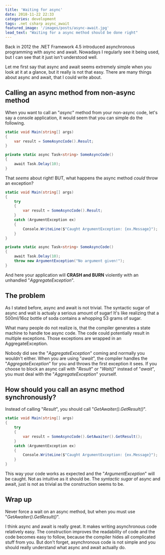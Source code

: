 ```yaml
---
title: 'Waiting for async'
date: 2018-11-22 22:33
categories: development
tags: .net csharp async_await 
featured_image: '/images/posts/async-await.jpg'
lead_text: "Waiting for a async method should be done right"
---
```


Back in 2012 the .NET Framework 4.5 introduced asynchronous programming 
with async and await. Nowadays I regularly see it being used, but I can 
see that it just isn't understood well.

Let me first say that async and await seems extremely simple when you
look at it at a glance, but it really is not that easy. There are many 
things about async and await, that I could write about.

## Calling an async method from non-async method
When you want to call an "_async_" method from your non-async code, let's 
say a console application, it would seem that you can simple do the following.

```cs
static void Main(string[] args)
{
    var result = SomeAsyncCode().Result;
}

private static async Task<string> SomeAsyncCode()
{
    await Task.Delay(10);
}
```

That _seems_ about right! BUT, what happens the async method _could_ 
throw an exception?

```cs
static void Main(string[] args)
{
    try
    {
        var result = SomeAsyncCode().Result;
    }
    catch (ArgumentException ex)
    {
        Console.WriteLine($"Caught ArgumentException: {ex.Message}");
    }
}

private static async Task<string> SomeAsyncCode()
{
    await Task.Delay(10);
    throw new ArgumentException("No argument given!");
}
```

And here your application will **CRASH and BURN** violently with an
unhandled "_AggregateException_".

## The problem
As I stated before, async and await is not trivial. The syntactic sugar
of async and wait is actualy a serious amount of sugar! It's like 
realizing that a 500ml/16oz bottle of soda contains a whopping 53 grams
of sugar.

What many people do not realize is, that the compiler generates a state
machine to handle toe async code. The code could potentially result in 
multiple exceptions. Those exceptions are wrapped in an AggregateException.

Nobody did see the "_AggregateException_" coming and normally you
wouldn't either. When you are using "_await_", the compiler handles 
the "_AggregateException_" for you and throws the first exception it
sees. If you choose to block an async call with "_Result_" or "_Wait()_"
instead of "_await_", you must deal with the "_AggregateException_"
yourself.

## How should you call an async method synchronously?
Instead of calling "_Result_", you should call "_GetAwaiter().GetResult()_".

```cs
static void Main(string[] args)
{
    try
    {
        var result = SomeAsyncCode().GetAwaiter().GetResult();
    }
    catch (ArgumentException ex)
    {
        Console.WriteLine($"Caught ArgumentException: {ex.Message}");
    }
}
```

This way your code works as expected and the "_ArgumentException_" 
will be caught. Not as intuitive as it should be. The _syntactic sugar_
of async and await, just is not as trivial as the construction seems to be.

## Wrap up
Never force a wait on an async method, but when you must use "_GetAwaiter().GetResult()_".

I think async and await is really great. It makes writing asynchronous
code relatively easy. The construction improves the readability of code
and the code becomes easy to follow, because the compiler hides all complicated
stuff from you. But don't forget, asynchronous code is not simple and you
should really understand what async and await actually do.